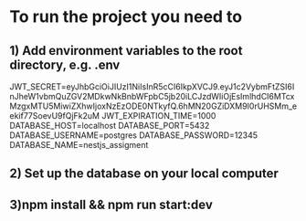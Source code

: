 # To run the project you need to
## 1) Add environment variables to the root directory, e.g. .env

JWT_SECRET=eyJhbGciOiJIUzI1NiIsInR5cCI6IkpXVCJ9.eyJ1c2VybmFtZSI6InJheW1vbmQuZGV2MDkwNkBnbWFpbC5jb20iLCJzdWIiOjEsImlhdCI6MTcxMzgxMTU5MiwiZXhwIjoxNzEzODE0NTkyfQ.6hMN20GZiDXM9I0rUHSMm_eekif77SoevU9fQjFk2uM
JWT_EXPIRATION_TIME=1000
DATABASE_HOST=localhost
DATABASE_PORT=5432
DATABASE_USERNAME=postgres
DATABASE_PASSWORD=12345
DATABASE_NAME=nestjs_assigment

## 2) Set up the database on your local computer
## 3)npm install && npm run start:dev
